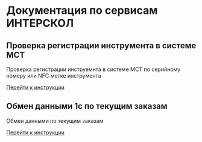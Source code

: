 # Документация по сервисам ИНТЕРСКОЛ

## Проверка регистрации инструмента в системе МСТ

Проверка регистрации инструемнта в системе МСТ по серийному номеру или NFC метке инструмента

<a href='https://github.com/SakharovIvan/INTERSKOL_docs/blob/main/mst/mst_data.md'>Перейти к инструкции</a>

## Обмен данными 1с по текущим заказам

Обмен данными по текущим заказам

<a href='https://github.com/SakharovIvan/INTERSKOL_docs/blob/main/b2b/c1_order_pool.md'>Перейти к инструкции</a>
